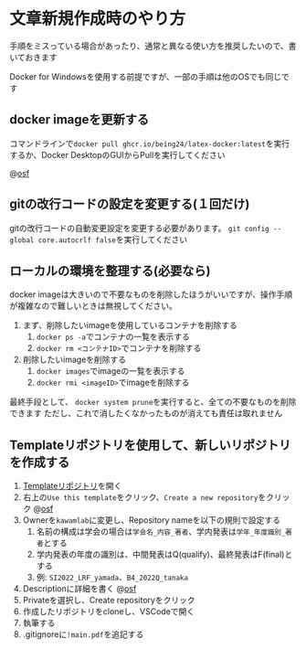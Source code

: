 # 文章新規作成時のやり方

手順をミスっている場合があったり、通常と異なる使い方を推奨したいので、書いておきます

Docker for Windowsを使用する前提ですが、一部の手順は他のOSでも同じです

## docker imageを更新する

コマンドラインで`docker pull ghcr.io/being24/latex-docker:latest`を実行するか、Docker DesktopのGUIからPullを実行してください

@[osf](9q578)

## gitの改行コードの設定を変更する(１回だけ)

gitの改行コードの自動変更設定を変更する必要があります。
`git config --global core.autocrlf false`を実行してください

## ローカルの環境を整理する(必要なら)

docker imageは大きいので不要なものを削除したほうがいいですが、操作手順が複雑なので難しいときは無視してください。

1. まず、削除したいimageを使用しているコンテナを削除する
    1. `docker ps -a`でコンテナの一覧を表示する
    2. `docker rm <コンテナID>`でコンテナを削除する
2. 削除したいimageを削除する
    1. `docker images`でimageの一覧を表示する
    2. `docker rmi <imageID>`でimageを削除する

最終手段として、
`docker system prune`を実行すると、全ての不要なものを削除できます
ただし、これで消したくなかったものが消えても責任は取れません

## Templateリポジトリを使用して、新しいリポジトリを作成する

1. [Templateリポジトリ](https://github.com/being24/latex-template-ja)を開く
2. 右上の`Use this template`をクリック、`Create a new repository`をクリック
@[osf](juwqd)
3. Ownerを`kawamlab`に変更し、Repository nameを以下の規則で設定する
    1. 名前の構成は学会の場合は`学会名_内容_著者`、学内発表は`学年_年度識別_著者`とする
    2. 学内発表の年度の識別は、中間発表はQ(qualify)、最終発表はF(final)とする
    3. 例: `SI2022_LRF_yamada`、`B4_2022Q_tanaka`
4. Descriptionに詳細を書く
@[osf](psr7n)
5. Privateを選択し、Create repositoryをクリック
6. 作成したリポジトリをcloneし、VSCodeで開く
7. 執筆する
8. .gitignoreに`!main.pdf`を追記する
